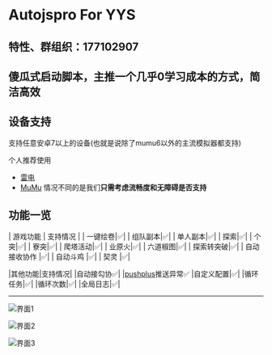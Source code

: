 # Autojspro For YYS
## 特性、群组织：177102907
傻瓜式启动脚本，主推一个几乎0学习成本的方式，简洁高效
---
## 设备支持
支持任意安卓7以上的设备(也就是说除了mumu6以外的主流模拟器都支持)

个人推荐使用
- [雷电](https://www.ldmnq.com/) 
- [MuMu](https://mumu.163.com/)
情况不同的是我们**只需考虑流畅度和无障碍是否支持**
## 功能一览
| 游戏功能 | 支持情况 |
| 一键绘卷|✅|
| 组队副本|✅|
| 单人副本|✅|
| 探索|✅|
| 个突|✅|
| 寮突|✅|
| 爬塔活动|✅|
| 业原火|✅|
| 六道椒图|✅|
| 探索转突破|✅|
| 自动接收协作 |✅|
| 自动斗鸡 |✅|
| 契灵 |✅|

|其他功能|支持情况|
|自动接勾协✅|
|[pushplus](https://www.pushplus.plus/)推送异常✅
|自定义配置|✅|
|循环任务|✅|
|循环次数|✅|
|全局日志|✅|

---
![界面1](https://github.com/user-attachments/assets/6568a33f-e2cb-4dc0-b509-fa028b7b9392)


![界面2](https://github.com/user-attachments/assets/ae2e2aed-93a5-42ee-a77c-f3e0a2736b4e)

![界面3](https://github.com/user-attachments/assets/6eda2608-17df-4233-ae0f-ab56ffb5273a)







